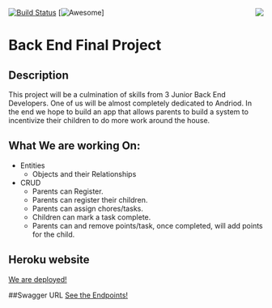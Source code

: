 [![Build Status](https://travis-ci.org/Valien-FinalProject/Backend.svg?branch=master)](https://travis-ci.org/Valien-FinalProject/Backend)
<img src="icon.png" align="right" />
[![Awesome](https://cdn.rawgit.com/sindresorhus/awesome/d7305f38d29fed78fa85652e3a63e154dd8e8829/media/badge.svg)]
# Back End Final Project

## Description
This project will be a culmination of skills from 3 Junior Back End Developers. One of us will be almost completely dedicated to Andriod. In the end we hope to build an app that allows parents to build a system to incentivize their children to do more work around the house.

## What We are working On:
* Entities
	* Objects and their Relationships
* CRUD
	* Parents can Register.
	* Parents can register their children.
	* Parents can assign chores/tasks.
	* Children can mark a task complete.
	* Parents can and remove points/task, once completed, will add points for the child.

## Heroku website
[We are deployed!](vast-fortress-99365.herokuapp.com)

##Swagger URL
[See the Endpoints!](vast-fortress-99365.herokuapp.com/swagger-ui.thml)
